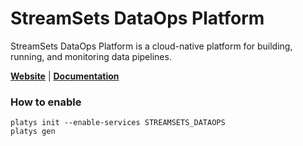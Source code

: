 # StreamSets DataOps Platform

StreamSets DataOps Platform is a cloud-native platform for building, running, and monitoring data pipelines. 

**[Website](https://streamsets.com/products/dataops-platform/)** | **[Documentation](https://docs.streamsets.com/portal/platform-controlhub/controlhub/UserGuide/GettingStarted/GettingStarted_title.html)** 

### How to enable

```
platys init --enable-services STREAMSETS_DATAOPS
platys gen
```



